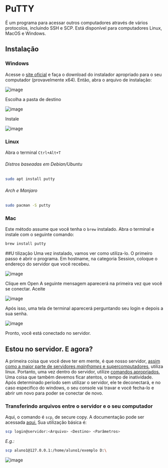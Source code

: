 # PuTTY

É um programa para acessar outros computadores através de vários protocolos, incluindo SSH e SCP. Está disponível para computadores Linux, MacOS e Windows.

## Instalação

### Windows
Acesse o [site oficial](https://www.chiark.greenend.org.uk/~sgtatham/putty/latest.html) e faça o download do instalador apropriado para o seu computador (provavelmente x64). Então, abra o arquivo de instalação:

![image](https://user-images.githubusercontent.com/58569730/117375068-bf29f680-aea4-11eb-8a8c-db3e38be91b9.png)

Escolha a pasta de destino

![image](https://user-images.githubusercontent.com/58569730/117375159-d79a1100-aea4-11eb-9c81-66f6e5e486d9.png)

Instale

![image](https://user-images.githubusercontent.com/58569730/117375182-e385d300-aea4-11eb-9594-0cf228793b22.png)

### Linux
Abra o terminal
`Ctrl+Alt+T`

###### Distros baseadas em Debian/Ubuntu
```bash
sudo apt install putty
```

###### Arch e Manjaro
```bash
sudo pacman -S putty
```

### Mac
Este método assume que você tenha o `brew` instalado. Abra o terminal e instale com o seguinte comando:

```bash
brew install putty
```
##U tilização
Uma vez instalado, vamos ver como utiliza-lo. O primeiro passo é abrir o programa.
Em hostname, na categoria Session, coloque o endereço do servidor que você recebeu.

![image](https://user-images.githubusercontent.com/58569730/117376102-d4a02000-aea6-11eb-813e-9a5f3a38df4f.png)

Clique em Open
A seguinte mensagem aparecerá na primeira vez que você se conectar. Aceite

![image](https://user-images.githubusercontent.com/58569730/117376433-7f184300-aea7-11eb-8c71-b0b1df73c36c.png)

Após isso, uma tela de terminal aparecerá perguntando seu login e depois a sua senha.

![image](https://user-images.githubusercontent.com/58569730/117376939-89870c80-aea8-11eb-92c1-3e862a1c6535.png)

Pronto, você está conectado no servidor.

## Estou no servidor. E agora?
A primeira coisa que você deve ter em mente, é que nosso servidor, [assim como a maior parte de servidores _mainframes_ e supercomputadores](https://en.wikipedia.org/wiki/Usage_share_of_operating_systems#Public_servers_on_the_Internet), utiliza linux. Portanto, uma vez dentro do servidor, utilize [comandos apropriados.](https://github.com/Mosaico-Genomics/Curso_Programacao/blob/main/Modulo_Introdutorio/ComandosLinux.md)
Uma coisa que também devemos ficar atentos, o tempo de inatividade. Após determinado período sem utilizar o servidor, ele te deconectará, e no caso especifico do windows, o seu console vai travar e você fecha-lo e abrir um novo para poder se conectar de novo.

### Transferindo arquivos entre o servidor e o seu computador

Aqui, o comando é `scp`, de secure copy. A documentação pode ser acessada [aqui.](https://man.openbsd.org/scp)
Sua utilização básica é:
```bash
scp login@servidor:<Arquivo> <Destino> <Parâmetros>
```
_E.g.:_ 
```bash
scp aluno1@127.0.0.1:/home/aluno1/exemplo D:\
```

![image](https://user-images.githubusercontent.com/58569730/117373982-af111780-aea2-11eb-8de4-afa9c762b100.png)
